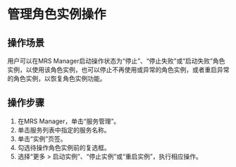 # 管理角色实例操作<a name="ZH-CN_TOPIC_0174499425"></a>

## 操作场景<a name="zh-cn_topic_0035251705_section900476194320"></a>

用户可以在MRS Manager启动操作状态为“停止”、“停止失败”或“启动失败”角色实例，以使用该角色实例，也可以停止不再使用或异常的角色实例，或者重启异常的角色实例，以恢复角色实例功能。

## 操作步骤<a name="zh-cn_topic_0035251705_section24611428194551"></a>

1.  在MRS Manager，单击“服务管理”。
2.  单击服务列表中指定的服务名称。
3.  单击“实例”页签。
4.  勾选待操作角色实例前的复选框。
5.  选择“更多 \> 启动实例”、“停止实例”或“重启实例”，执行相应操作。

